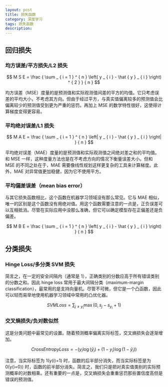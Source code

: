 ```yaml
---
layout: post
title: 损失函数
category: 深度学习
tags: 损失函数
description:
---
```


## 回归损失

### 均方误差/平方损失/L2 损失

$$
M S E = \frac { \sum _ { i = 1 } ^ { n } \left( y _ { i } - \hat { y } _ { i } \right) ^ { 2 } } { n }
$$

均方误差（MSE）度量的是预测值和实际观测值间差的平方的均值。它只考虑误差的平均大小，不考虑其方向。但由于经过平方，与真实值偏离较多的预测值会比偏离较少的预测值受到更为严重的惩罚。再加上 MSE 的数学特性很好，这使得计算梯度变得更容易。

### 平均绝对误差/L1 损失

$$
M A E = \frac { \sum _ { i = 1 } ^ { n } \left| y _ { i } - \hat { y } _ { i } \right| } { n }
$$

平均绝对误差（MAE）度量的是预测值和实际观测值之间绝对差之和的平均值。和 MSE 一样，这种度量方法也是在不考虑方向的情况下衡量误差大小。但和 MSE 的不同之处在于，MAE 需要像线性规划这样更复杂的工具来计算梯度。此外，MAE 对异常值更加稳健，因为它不使用平方。

### 平均偏差误差（mean bias error）

与其它损失函数相比，这个函数在机器学习领域没有那么常见。它与 MAE 相似，唯一的区别是这个函数没有用绝对值。用这个函数需要注意的一点是，正负误差可以互相抵消。尽管在实际应用中没那么准确，但它可以确定模型存在正偏差还是负偏差。

$$
M B E = \frac { \sum _ { i = 1 } ^ { n } \left( y _ { i } - \hat { y } _ { i } \right) } { n }
$$

## 分类损失

### Hinge Loss/多分类 SVM 损失

简言之，在一定的安全间隔内（通常是 1），正确类别的分数应高于所有错误类别的分数之和。因此 hinge loss 常用于最大间隔分类（maximum-margin classification），最常用的是支持向量机。尽管不可微，但它是一个凸函数，因此可以轻而易举地使用机器学习领域中常用的凸优化器。

$$
S V M L o s s = \sum _ { j \neq y _ { i } } \max \left( 0 , s _ { j } - s _ { y _ { i } } + 1 \right)
$$

### 交叉熵损失/负对数似然

这是分类问题中最常见的设置。随着预测概率偏离实际标签，交叉熵损失会逐渐增加。

$$
CrossEntropyLoss = - \left( y _ { i } \log \left( \hat { y } _ { i } \right) + \left( 1 - y _ { i } \right) \log \left( 1 - \hat { y } _ { i } \right) \right)
$$

注意，当实际标签为 1(y(i)=1) 时，函数的后半部分消失，而当实际标签是为 0(y(i=0)) 时，函数的前半部分消失。简言之，我们只是把对真实值类别的实际预测概率的对数相乘。还有重要的一点是，交叉熵损失会重重惩罚那些置信度高但是错误的预测值。